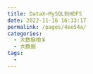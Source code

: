 ```yaml
---
title: DataX~MySQL到HDFS
date: 2022-11-16 16:33:17
permalink: /pages/4ee54a/
categories:
  - 大数据相关
  - 大数据
tags:
  - 
---
```

